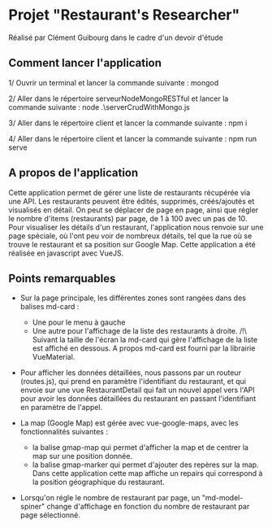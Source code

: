 # Projet "Restaurant's Researcher"

Réalisé par Clément Guibourg dans le cadre d'un devoir d'étude


## Comment lancer l'application

1/ Ouvrir un terminal et lancer la commande suivante : mongod

2/ Aller dans le répertoire serveurNodeMongoRESTful et lancer la commande suivante : node .\serverCrudWithMongo.js

3/ Aller dans le répertoire client et lancer la commande suivante : npm i

4/ Aller dans le répertoire client et lancer la commande suivante : npm run serve


## A propos de l'application

Cette application permet de gérer une liste de restaurants récupérée via une API.
Les restaurants peuvent être édités, supprimés, créés/ajoutés et visualisés en détail.
On peut se déplacer de page en page, ainsi que régler le nombre d'items (restaurants) par page, de 1 à 100 avec un pas de 10.
Pour visualiser les détails d'un restaurant, l'application nous renvoie sur une page spéciale, où l'ont peu voir de nombreux détails, tel que la rue où se trouve le restaurant et sa position sur Google Map.
Cette application a été réalisée en javascript avec VueJS.


## Points remarquables

- Sur la page principale, les différentes zones sont rangées dans des balises md-card :
    - Une pour le menu à gauche
    - Une autre pour l'affichage de la liste des restaurants à droite.
    /!\ Suivant la taille de l'écran la md-card qui gère l'affichage de la liste est affiché en dessous. 
    A propos md-card est fourni par la librairie VueMaterial.

- Pour afficher les données détaillées, nous passons par un routeur (routes.js), qui prend en paramètre l'identifiant du restaurant, et qui envoie sur une vue RestaurantDetail qui fait un nouvel appel vers l'API pour avoir les données détaillées du restaurant en passant l'identifiant en paramètre de l'appel.

- La map (Google Map) est gérée avec vue-google-maps, avec les fonctionnalités suivantes :
    - la balise gmap-map qui permet d'afficher la map et de centrer la map sur une position donnée.
    - la balise gmap-marker qui permet d'ajouter des repères sur la map.
Dans cette application cette map affiche un repairs qui correspond à la position géographique du restaurant.

- Lorsqu'on régle le nombre de restaurant par page, un "md-model-spiner" change d'affichage en fonction du nombre de restaurant par page sélectionné.
